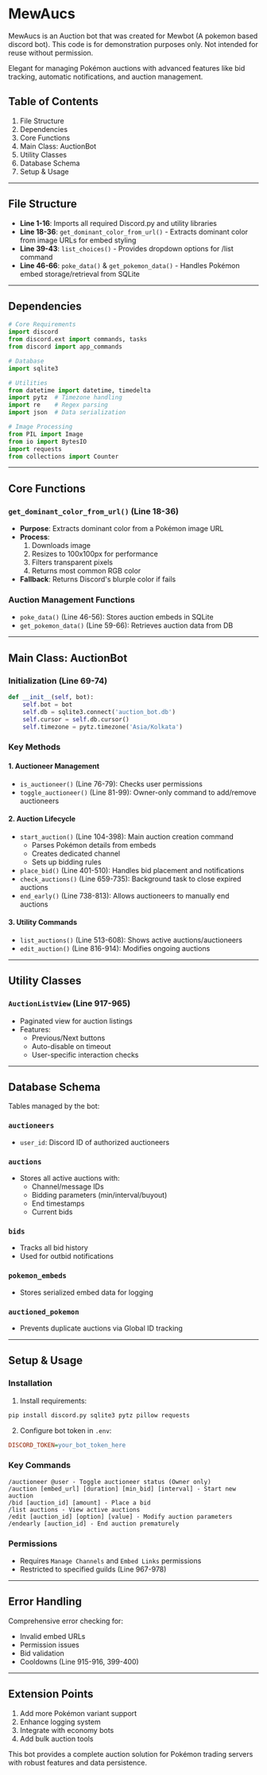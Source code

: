 # MewAucs
MewAucs is an Auction bot that was created for Mewbot (A pokemon based discord bot).
This code is for demonstration purposes only. Not intended for reuse without permission.

Elegant for managing Pokémon auctions with advanced features like bid tracking, automatic notifications, and auction management.

## Table of Contents
1. File Structure
2. Dependencies
3. Core Functions
4. Main Class: AuctionBot
5. Utility Classes
6. Database Schema
7. Setup & Usage

---

## File Structure
- **Line 1-16**: Imports all required Discord.py and utility libraries
- **Line 18-36**: `get_dominant_color_from_url()` - Extracts dominant color from image URLs for embed styling
- **Line 39-43**: `list_choices()` - Provides dropdown options for /list command
- **Line 46-66**: `poke_data()` & `get_pokemon_data()` - Handles Pokémon embed storage/retrieval from SQLite

---

## Dependencies
```python
# Core Requirements
import discord
from discord.ext import commands, tasks
from discord import app_commands

# Database
import sqlite3

# Utilities
from datetime import datetime, timedelta
import pytz  # Timezone handling
import re    # Regex parsing
import json  # Data serialization

# Image Processing
from PIL import Image
from io import BytesIO
import requests
from collections import Counter
```

---

## Core Functions

### `get_dominant_color_from_url()` (Line 18-36)
- **Purpose**: Extracts dominant color from a Pokémon image URL
- **Process**:
  1. Downloads image
  2. Resizes to 100x100px for performance
  3. Filters transparent pixels
  4. Returns most common RGB color
- **Fallback**: Returns Discord's blurple color if fails

### Auction Management Functions
- `poke_data()` (Line 46-56): Stores auction embeds in SQLite
- `get_pokemon_data()` (Line 59-66): Retrieves auction data from DB

---

## Main Class: AuctionBot

### Initialization (Line 69-74)
```python
def __init__(self, bot):
    self.bot = bot
    self.db = sqlite3.connect('auction_bot.db') 
    self.cursor = self.db.cursor()
    self.timezone = pytz.timezone('Asia/Kolkata')
```

### Key Methods

#### 1. Auctioneer Management
- `is_auctioneer()` (Line 76-79): Checks user permissions
- `toggle_auctioneer()` (Line 81-99): Owner-only command to add/remove auctioneers

#### 2. Auction Lifecycle
- `start_auction()` (Line 104-398): Main auction creation command
  - Parses Pokémon details from embeds
  - Creates dedicated channel
  - Sets up bidding rules
- `place_bid()` (Line 401-510): Handles bid placement and notifications
- `check_auctions()` (Line 659-735): Background task to close expired auctions
- `end_early()` (Line 738-813): Allows auctioneers to manually end auctions

#### 3. Utility Commands
- `list_auctions()` (Line 513-608): Shows active auctions/auctioneers
- `edit_auction()` (Line 816-914): Modifies ongoing auctions

---

## Utility Classes

### `AuctionListView` (Line 917-965)
- Paginated view for auction listings
- Features:
  - Previous/Next buttons
  - Auto-disable on timeout
  - User-specific interaction checks

---

## Database Schema
Tables managed by the bot:

### `auctioneers`
- `user_id`: Discord ID of authorized auctioneers

### `auctions`
- Stores all active auctions with:
  - Channel/message IDs
  - Bidding parameters (min/interval/buyout)
  - End timestamps
  - Current bids

### `bids`
- Tracks all bid history
- Used for outbid notifications

### `pokemon_embeds`
- Stores serialized embed data for logging

### `auctioned_pokemon`
- Prevents duplicate auctions via Global ID tracking

---

## Setup & Usage

### Installation
1. Install requirements:
```bash
pip install discord.py sqlite3 pytz pillow requests
```

2. Configure bot token in `.env`:
```ini
DISCORD_TOKEN=your_bot_token_here
```

### Key Commands
```
/auctioneer @user - Toggle auctioneer status (Owner only)
/auction [embed_url] [duration] [min_bid] [interval] - Start new auction
/bid [auction_id] [amount] - Place a bid
/list auctions - View active auctions
/edit [auction_id] [option] [value] - Modify auction parameters
/endearly [auction_id] - End auction prematurely
```

### Permissions
- Requires `Manage Channels` and `Embed Links` permissions
- Restricted to specified guilds (Line 967-978)

---

## Error Handling
Comprehensive error checking for:
- Invalid embed URLs
- Permission issues
- Bid validation
- Cooldowns (Line 915-916, 399-400)

---

## Extension Points
1. Add more Pokémon variant support
2. Enhance logging system
3. Integrate with economy bots
4. Add bulk auction tools

This bot provides a complete auction solution for Pokémon trading servers with robust features and data persistence.
